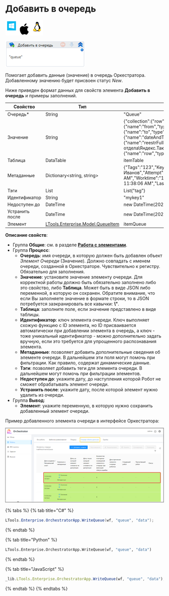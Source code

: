 # Добавить в очередь

![](<../../../../.gitbook/assets/image (100) (1) (1) (1) (1) (1) (265).png>)

![](<../../../../.gitbook/assets/image (375).png>)

Помогает добавить данные (значение) в очередь Оркестратора. Добавленному значению будет присвоен статус _New_.

Ниже приведен формат данных для свойств элемента **Добавить в очередь** и примеры заполнений.

| Свойство        | Тип                                                                                                                                      | Пример                                                                                                                                                                                                                                                                                                                                                                                                                                                                                                          |
| --------------- | ---------------------------------------------------------------------------------------------------------------------------------------- | --------------------------------------------------------------------------------------------------------------------------------------------------------------------------------------------------------------------------------------------------------------------------------------------------------------------------------------------------------------------------------------------------------------------------------------------------------------------------------------------------------------- |
| Очередь\*       | String                                                                                                                                   | "Queue"                                                                                                                                                                                                                                                                                                                                                                                                                                                                                                         |
| Значение        | String                                                                                                                                   | {"collection":{"row":{"field":\[{"name":"FIO","type":"text","value":"Иванов Иван Иванович"},{"name":"from","type":"text","value":"Москва, Улица, Номер дома"},{"name":"to","type":"text","value":"Санкт-Петербург,Улица, Номер дома"},{"name":"dateAndTime","type":"text","value":"23.08.2022 19:04"},{"name":"reestrFullPath","type":"text","value":"\\\of-FS-01\Common\Works\Название отдела\Яндекс.Такси реестр\реестры в оплату\яндекс\_такси\_август.xlsx"},{"name":"row","type":"text","value":"70"}]\}}} |
| Таблица         | DataTable                                                                                                                                | itemTable                                                                                                                                                                                                                                                                                                                                                                                                                                                                                                       |
| Метаданные      | Dictionary\<string, string>                                                                                                              | {"Tags":"123","KeyField":"FIO","KeyValue":"Иван Иванович Иванов","Attempt":"1","Loaded":"9/20/2022 4:31:12 PM","Completed":"9/20/2022 11:38:06 AM","Worktime":"1","Priority":"0","Prevworktime":"0","Attemptworktime":"1","Finished":"9/20/2022 11:38:06 AM","LastUpdated":"9/20/2022 11:38:06 AM"}                                                                                                                                                                                                             |
| Тэги            | List                                                                                                                                     | List{"tag"}                                                                                                                                                                                                                                                                                                                                                                                                                                                                                                     |
| Идентификатор   | String                                                                                                                                   | "mykey1"                                                                                                                                                                                                                                                                                                                                                                                                                                                                                                        |
| Недоступен до   | DateTime                                                                                                                                 | new DateTime(2022, 9, 19)                                                                                                                                                                                                                                                                                                                                                                                                                                                                                       |
| Устранить после | DateTime                                                                                                                                 | new DateTime(2022, 9, 21)                                                                                                                                                                                                                                                                                                                                                                                                                                                                                       |
| Элемент         | [LTools.Enterprise.Model.QueueItem](https://docs.primo-rpa.ru/primo-rpa/g\_elements/osnovnye-elementy/orkestrator/els\_queues/datatypes) | itemQueue                                                                                                                                                                                                                                                                                                                                                                                                                                                                                                       |

**Описание свойств**:

* Группа **Общие**: см. в разделе [**Работа с элементами**](https://docs.primo-rpa.ru/primo-rpa/primo-studio/process/elements).
* Группа **Процесс**:
  * **Очередь**: имя очереди, в которую должен быть добавлен объект _Элемент Очереди_ (Значение). Должно совпадать с именем очереди, созданной в Оркестраторе. Чувствительно к регистру. Обязательно для заполнения.
  * **Значение**: установите значение элементу очереди. Для корректной работы должно быть обязательно заполнено либо это свойство, либо **Таблица**. Может быть в виде JSON либо переменной, в которую он сохранен. Обратите внимание, что если Вы заполняете значение в формате строки, то в JSON потребуется заэкранировать все кавычки: **\\"**.
  * **Таблица**: заполните поле, если значение представлено в виде таблицы.
  * **Идентификатор**: ключ элемента очереди. Ключ выполняет схожую функцию с ID элемента, но ID присваивается автоматически при добавлении элемента в очередь, а ключ - тоже уникальный идентификатор - можно дополнительно задать вручную, если это требуется для упрощенного распознавания элемента.
  * **Метаданные**: позволяет добавить дополнительные сведения об элементе очереди. В дальнейшем эти поля могут помочь при фильтрации. Как правило, содержат динамические данные.
  * **Тэги**: позволяет добавить теги для элемента очереди. В дальнейшем могут помочь при фильтрации элементов.
  * **Недоступен до**: укажите дату, до наступления которой Робот не сможет обрабатывать элемент очереди.
  * **Устранить после**: укажите дату, после которой элемент нужно удалить из очереди.
* Группа **Вывод**:
  * **Элемент**: укажите переменную, в которую нужно сохранить добавленный элемент очереди.

Пример добавленного элемента очереди в интерфейсе Оркестратора:

![](<../../../../.gitbook/assets/оркестратор. элементы очереди.png>)

{% tabs %}
{% tab title="C#" %}
```csharp
LTools.Enterprise.OrchestratorApp.WriteQueue(wf, "queue", "data");
```
{% endtab %}

{% tab title="Python" %}
```python
LTools.Enterprise.OrchestratorApp.WriteQueue(wf, "queue", "data")
```
{% endtab %}

{% tab title="JavaScript" %}
```javascript
_lib.LTools.Enterprise.OrchestratorApp.WriteQueue(wf, "queue", "data");
```
{% endtab %}
{% endtabs %}
